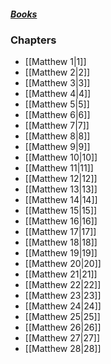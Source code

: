 ##### *[Books](--%20Bible%20--.md)*

### Chapters
- [[Matthew 1|1]]
- [[Matthew 2|2]]
- [[Matthew 3|3]]
- [[Matthew 4|4]]
- [[Matthew 5|5]]
- [[Matthew 6|6]]
- [[Matthew 7|7]]
- [[Matthew 8|8]]
- [[Matthew 9|9]]
- [[Matthew 10|10]]
- [[Matthew 11|11]]
- [[Matthew 12|12]]
- [[Matthew 13|13]]
- [[Matthew 14|14]]
- [[Matthew 15|15]]
- [[Matthew 16|16]]
- [[Matthew 17|17]]
- [[Matthew 18|18]]
- [[Matthew 19|19]]
- [[Matthew 20|20]]
- [[Matthew 21|21]]
- [[Matthew 22|22]]
- [[Matthew 23|23]]
- [[Matthew 24|24]]
- [[Matthew 25|25]]
- [[Matthew 26|26]]
- [[Matthew 27|27]]
- [[Matthew 28|28]]
